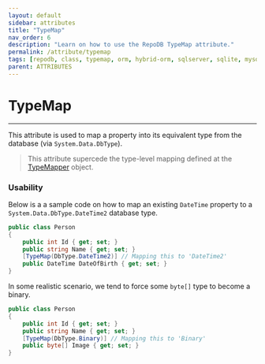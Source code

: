 ```yaml
---
layout: default
sidebar: attributes
title: "TypeMap"
nav_order: 6
description: "Learn on how to use the RepoDB TypeMap attribute."
permalink: /attribute/typemap
tags: [repodb, class, typemap, orm, hybrid-orm, sqlserver, sqlite, mysql, postgresql]
parent: ATTRIBUTES
---
```


# TypeMap

---

This attribute is used to map a property into its equivalent type from the database (via `System.Data.DbType`).

> This attribute supercede the type-level mapping defined at the [TypeMapper](/mapper/typemapper) object.

### Usability

Below is a a sample code on how to map an existing `DateTime` property to a `System.Data.DbType.DateTime2` database type.

```csharp
public class Person
{
    public int Id { get; set; }
    public string Name { get; set; }
    [TypeMap(DbType.DateTime2)] // Mapping this to 'DateTime2'
    public DateTime DateOfBirth { get; set; }
}
```

In some realistic scenario, we tend to force some `byte[]` type to become a binary.

```csharp
public class Person
{
    public int Id { get; set; }
    public string Name { get; set; }
    [TypeMap(DbType.Binary)] // Mapping this to 'Binary'
    public byte[] Image { get; set; }
}
```